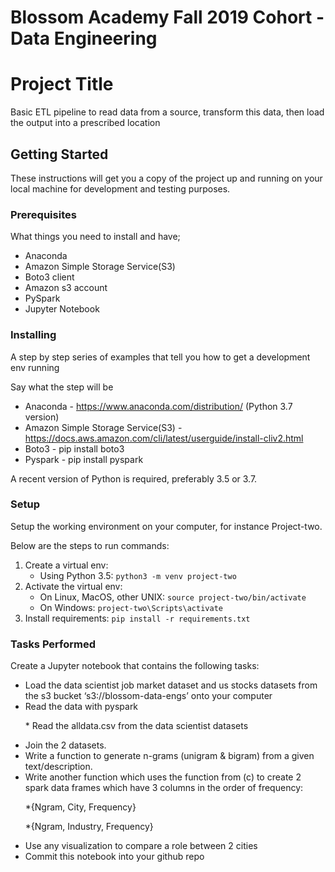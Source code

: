 <h1>Blossom Academy Fall 2019 Cohort - Data Engineering</h1>

# Project Title

Basic ETL pipeline to read data from a source, transform this data, then load the output into a prescribed location

## Getting Started

These instructions will get you a copy of the project up and running on your local machine for development and testing purposes.

### Prerequisites

What things you need to install and have;


- Anaconda 
- Amazon Simple Storage Service(S3)
- Boto3 client
- Amazon s3 account
- PySpark 
- Jupyter Notebook


### Installing

A step by step series of examples that tell you how to get a development env running

Say what the step will be


* Anaconda -  https://www.anaconda.com/distribution/ (Python 3.7 version)
* Amazon Simple Storage Service(S3) - https://docs.aws.amazon.com/cli/latest/userguide/install-cliv2.html
* Boto3 - pip install boto3
* Pyspark - pip install pyspark

A recent version of Python is required, preferably 3.5 or 3.7.

### Setup
Setup the working environment on your computer, for instance Project-two.

Below are the steps to run commands:

1. Create a virtual env:
	* Using Python 3.5: `python3 -m venv project-two`
2. Activate the virtual env:
	* On Linux, MacOS, other UNIX: `source project-two/bin/activate`
	* On Windows: `project-two\Scripts\activate`
3. Install requirements: `pip install -r requirements.txt` 

### Tasks Performed

Create a Jupyter notebook that contains the following tasks:
- Load the data scientist job market dataset and us stocks datasets from the s3 bucket ‘s3://blossom-data-engs’ onto your computer
- Read the data with pyspark
     <p>* Read the alldata.csv from the data scientist datasets
- Join the 2 datasets.
- Write a function to generate n-grams (unigram & bigram) from a given text/description. 
- Write another function which uses the function from (c) to create 2 spark data frames which have 3 columns in the order of frequency: 
     <p>*{Ngram, City, Frequency}
     <p>*{Ngram, Industry, Frequency}
- Use any visualization to compare a role between 2 cities
- Commit this notebook into your github repo
